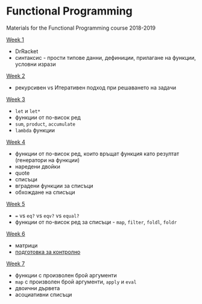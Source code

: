 # Functional Programming
Materials for the Functional Programming course 2018-2019

[Week 1](https://github.com/ekaranasuf/fp1819/tree/master/week1)
  - DrRacket
  - синтаксис - прости типове данни, дефиниции, прилагане на функции, условни изрази

[Week 2](https://github.com/ekaranasuf/fp1819/tree/master/week2)
  - рекурсивен vs Итеративен подход при решаването на задачи

[Week 3](https://github.com/ekaranasuf/fp1819/tree/master/week3)
  - `let` и `let*`
  - функции от по-висок ред
  - `sum`, `product`, `accumulate`
  - `lambda` функции

[Week 4](https://github.com/ekaranasuf/fp1819/tree/master/week4)
  - функции от по-висок ред, които връщат функция като резултат (генератори на  функции)
  - наредени двойки
  - quote
  - списъци
  - вградени функции за списъци
  - обхождане на списъци

[Week 5](https://github.com/ekaranasuf/fp1819/tree/master/week5)
  - `=` vs `eq?` vs `eqv?` vs `equal?`
  - функции от по-висок ред за списъци - `map`, `filter`, `foldl`, `foldr`

[Week 6](https://github.com/ekaranasuf/fp1819/tree/master/week6)
  - матрици
  - [подготовка за контролно](https://github.com/ekaranasuf/fp1819/tree/master/exam1)

[Week 7](https://github.com/ekaranasuf/fp1819/tree/master/week7)
  - функции с произволен брой аргументи
  - `map` с произволен брой аргументи, `аpply` и `eval`
  - двоични дървета
  - асоциативни списъци
